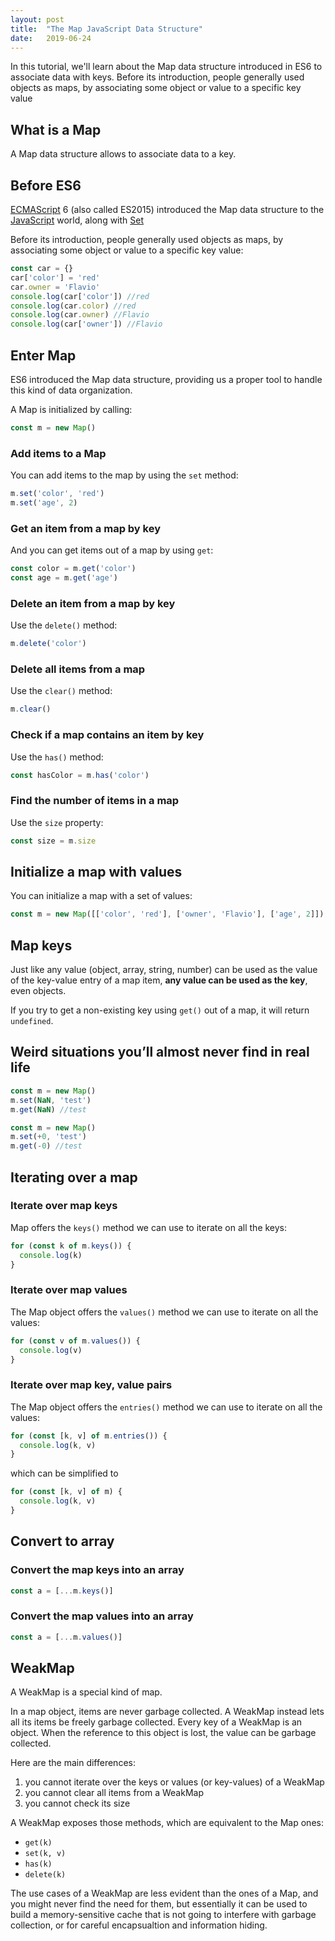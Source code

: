 ```yaml
---
layout: post
title:  "The Map JavaScript Data Structure"
date:   2019-06-24
---
```


In this tutorial, we'll learn about the Map data structure introduced in ES6 to associate data with keys. Before its introduction, people generally used objects as maps, by associating some object or value to a specific key value

## What is a Map

A Map data structure allows to associate data to a key.

## Before ES6

[ECMAScript](https://flaviocopes.com/ecmascript/)  6 (also called ES2015) introduced the Map data structure to the  [JavaScript](https://flaviocopes.com/javascript/)  world, along with  [Set](https://flaviocopes.com/javascript-data-structures-set/)

Before its introduction, people generally used objects as maps, by associating some object or value to a specific key value:

```js
const car = {}
car['color'] = 'red'
car.owner = 'Flavio'
console.log(car['color']) //red
console.log(car.color) //red
console.log(car.owner) //Flavio
console.log(car['owner']) //Flavio

```

## Enter Map

ES6 introduced the Map data structure, providing us a proper tool to handle this kind of data organization.

A Map is initialized by calling:

```js
const m = new Map()

```

### Add items to a Map

You can add items to the map by using the  `set`  method:

```js
m.set('color', 'red')
m.set('age', 2)

```

### Get an item from a map by key

And you can get items out of a map by using  `get`:

```js
const color = m.get('color')
const age = m.get('age')

```

### Delete an item from a map by key

Use the  `delete()`  method:

```js
m.delete('color')

```

### Delete all items from a map

Use the  `clear()`  method:

```js
m.clear()

```

### Check if a map contains an item by key

Use the  `has()`  method:

```js
const hasColor = m.has('color')

```

### Find the number of items in a map

Use the  `size`  property:

```js
const size = m.size

```

## Initialize a map with values

You can initialize a map with a set of values:

```js
const m = new Map([['color', 'red'], ['owner', 'Flavio'], ['age', 2]])

```

## Map keys

Just like any value (object, array, string, number) can be used as the value of the key-value entry of a map item,  **any value can be used as the key**, even objects.

If you try to get a non-existing key using  `get()`  out of a map, it will return  `undefined`.

## Weird situations you’ll almost never find in real life

```js
const m = new Map()
m.set(NaN, 'test')
m.get(NaN) //test

```

```js
const m = new Map()
m.set(+0, 'test')
m.get(-0) //test

```

## Iterating over a map

### Iterate over map keys

Map offers the  `keys()`  method we can use to iterate on all the keys:

```js
for (const k of m.keys()) {
  console.log(k)
}

```

### Iterate over map values

The Map object offers the  `values()`  method we can use to iterate on all the values:

```js
for (const v of m.values()) {
  console.log(v)
}

```

### Iterate over map key, value pairs

The Map object offers the  `entries()`  method we can use to iterate on all the values:

```js
for (const [k, v] of m.entries()) {
  console.log(k, v)
}

```

which can be simplified to

```js
for (const [k, v] of m) {
  console.log(k, v)
}

```

## Convert to array

### Convert the map keys into an array

```js
const a = [...m.keys()]

```

### Convert the map values into an array

```js
const a = [...m.values()]

```

## WeakMap

A WeakMap is a special kind of map.

In a map object, items are never garbage collected. A WeakMap instead lets all its items be freely garbage collected. Every key of a WeakMap is an object. When the reference to this object is lost, the value can be garbage collected.

Here are the main differences:

1.  you cannot iterate over the keys or values (or key-values) of a WeakMap
2.  you cannot clear all items from a WeakMap
3.  you cannot check its size

A WeakMap exposes those methods, which are equivalent to the Map ones:

-   `get(k)`
-   `set(k, v)`
-   `has(k)`
-   `delete(k)`

The use cases of a WeakMap are less evident than the ones of a Map, and you might never find the need for them, but essentially it can be used to build a memory-sensitive cache that is not going to interfere with garbage collection, or for careful encapsualtion and information hiding.
